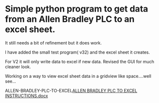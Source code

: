 # Simple python program to get data from an Allen Bradley PLC to an excel sheet.
It still needs a bit of refinement but it does work.

I have added the small test program( v32) and the excel sheet it creates.

For V2 it will only write data to excel if new data.
Revised the GUI for much cleaner look.

Working on a way to view excel sheet data in a gridview like space....well see...

ALLEN-BRADLEY-PLC-TO-EXCEL[ALLEN BRADLEY PLC TO EXCEL INSTRUCTIONS.docx](https://github.com/user-attachments/files/19612205/ALLEN.BRADLEY.PLC.TO.EXCEL.INSTRUCTIONS.docx)
